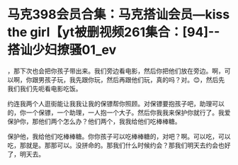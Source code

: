 # 马克398会员合集：马克搭讪会员—kiss the girl【yt被删视频261集合：[94]--搭讪少妇撩骚01_ev

，那下次也会把你孩子带出来。我们旁边看电影，然后你把他们放在旁边。啊，可以啊，你跟男孩子玩，我先跟你玩，然后再跟他们玩，真的吗？对。😊，然后先我们我们先呃看电影吃饭。

约连我两个人逛街能让我我让我的保镖帮你照顾。对保镖要抱孩子吧，助理可以的，你一个保镖，一个助理，一人抱一个大子。然后你我我来保护你就行了。我爱保护你，那他们两个怎么办？他们两个，我我给他们吃棒棒糖。

保护他，我给他们吃棒棒糖。你你孩子可以吃棒棒糖的，对吧？啊。可以吃，可以吃，那就是。那那可以。没拼命的。那我们什么时候约会？那我们明天去约会也好了，明天去。

